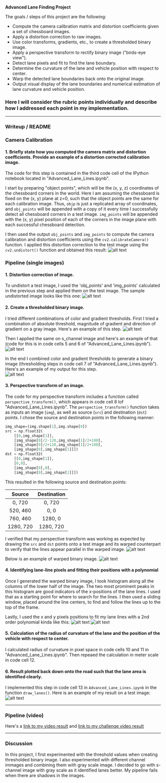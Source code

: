 
**Advanced Lane Finding Project**

The goals / steps of this project are the following:

* Compute the camera calibration matrix and distortion coefficients given a set of chessboard images.
* Apply a distortion correction to raw images.
* Use color transforms, gradients, etc., to create a thresholded binary image.
* Apply a perspective transform to rectify binary image ("birds-eye view").
* Detect lane pixels and fit to find the lane boundary.
* Determine the curvature of the lane and vehicle position with respect to center.
* Warp the detected lane boundaries back onto the original image.
* Output visual display of the lane boundaries and numerical estimation of lane curvature and vehicle position.

[//]: # (Image References)

[image1]: ./output_images/Undistortion_of_Image.png "Undistorted"
[image2]: ./output_images/Undistorted_Test_Image.png "Road Transformed"
[image3]: ./output_images/Combining_Thresholds_on_Grayscale_Image.png "Binary Example (Gray)"
[image4]: ./output_images/Combining_Thresholds_on_SChannel_Image.png "Binary Example (S-channel)"
[image5]: ./output_images/Combining_SChannel_and_Gradient_Thresholds.png "Binary Example"
[image6]: ./output_images/Perspective_Transform_of_Original_Image.png "Warp Example"
[image7]: ./output_images/Perspective_Transform_of_Combined_Image.png "Warp Example"
[image8]: ./output_images/VIsualization_of_sliding_windows.png "Sliding Window"
[image9]: ./output_images/Sliding_Window_Alternative.png "Fit Visual"
[image10]: ./output_images/example_output.png "Output"
[video1]: ./output_images/project_video_output.mp4 "Video"

### Here I will consider the rubric points individually and describe how I addressed each point in my implementation.  

---

### Writeup / README

### Camera Calibration

#### 1. Briefly state how you computed the camera matrix and distortion coefficients. Provide an example of a distortion corrected calibration image.

The code for this step is contained in the third code cell of the IPython notebook located in "Advanced_Lane_Lines.ipynb".  

I start by preparing "object points", which will be the (x, y, z) coordinates of the chessboard corners in the world. Here I am assuming the chessboard is fixed on the (x, y) plane at z=0, such that the object points are the same for each calibration image.  Thus, `objp` is just a replicated array of coordinates, and `obj_points` will be appended with a copy of it every time I successfully detect all chessboard corners in a test image.  `img_points` will be appended with the (x, y) pixel position of each of the corners in the image plane with each successful chessboard detection.  

I then used the output `obj_points` and `img_points` to compute the camera calibration and distortion coefficients using the `cv2.calibrateCamera()` function.  I applied this distortion correction to the test image using the `cv2.undistort()` function and obtained this result: 
![alt text][image1]

### Pipeline (single images)

#### 1. Distortion correction of image.

To undistort a test image, I used the 'obj_points' and 'img_points' calculated in the previous step and applied them on the test image. The sample undistorted image looks like this one: 
![alt text][image2]

#### 2. Create a thresholded binary image. 

I tried different combinations of color and gradient thresholds. First I tried a combination of absolute threshold, magnitude of gradient and direction of gradient on a gray image. Here's an example of this step.
![alt text][image3]

Then I applied the same on s_channel image and here's an example of that (code for this is in code cells 5 and 6 of "Advanced_Lane_Lines.ipynb").
![alt text][image4]

In the end I combined color and gradient thresholds to generate a binary image (thresholding steps in code cell 7 of "Advanced_Lane_Lines.ipynb").  Here's an example of my output for this step.  
![alt text][image5]

#### 3. Perspective transform of an image.

The code for my perspective transform includes a function called `perspective_transform()`, which appears in code cell 8 lof "Advanced_Lane_Lines.ipynb".  The `perspective_transform()` function takes as inputs an image (`img`), as well as source (`src`) and destination (`dst`) points.  I chose the source and destination points in the following manner:

```python
img_shape=(img.shape[1],img.shape[0])
src = np.float32(
    [[0,img_shape[1]],
    [img_shape[0]/2-120,img_shape[1]/2+100],
    [img_shape[0]/2+120,img_shape[1]/2+100],
    [img_shape[0],img_shape[1]]])
dst = np.float32(
    [[0,img_shape[1]],
    [0,0],
    [img_shape[0],0],
    [img_shape[0],img_shape[1]]])
```

This resulted in the following source and destination points:

| Source        | Destination   | 
|:-------------:|:-------------:| 
| 0, 720        | 0, 720        | 
| 520, 460      | 0, 0          |
| 760, 460      | 1280, 0       |
| 1280, 720     | 1280, 720     |

I verified that my perspective transform was working as expected by drawing the `src` and `dst` points onto a test image and its warped counterpart to verify that the lines appear parallel in the warped image.
![alt text][image6]

Below is an example of warped binary image.
![alt text][image7]

#### 4. Identifying lane-line pixels and fitting their positions with a polynomial

Once I generated the warped binary image, I took histogram along all the columns of the lower half of the image. The two most prominent peaks in this histogram are good indicators of the x-positions of the lane lines. I used that as a starting point for where to search for the lines. I then used a sliding window, placed around the line centers, to find and follow the lines up to the top of the frame.

Lastly, I used the x and y pixels positions to fit my lane lines with a 2nd order polynomial kinda like this:
![alt text][image8]
![alt text][image9]

#### 5. Calculation of the radius of curvature of the lane and the position of the vehicle with respect to center.

I calculated radius of curvature in pixel space in code cells 10 and 11 in "Advanced_Lane_Lines.ipynb". Then repeaed the calculation in meter scale in code cell 12.

#### 6. Result plotted back down onto the road such that the lane area is identified clearly.

I implemented this step in code cell 13 in `Advanced_Lane_Lines.ipynb` in the function `draw_lanes()`.  Here is an example of my result on a test image:
![alt text][image10]

---

### Pipeline (video)

Here's a [link to my video result](https://github.com/shivaniRe/CarND-Advanced-Lane-Lines/blob/master/output_images/project_video_output.mp4) and [link to my challenge video result](https://github.com/shivaniRe/CarND-Advanced-Lane-Lines/blob/master/output_images/challenge_video_output.mp4)

---

### Discussion

In this project, I first experimented with the threshold values when creating thresholded binary image. I also experimented with different channel immages and combining them with gray scale image. I decided to go with s-channel image with gray scale as it identified lanes better. My pipeline fails when there are shadows in the images. 
